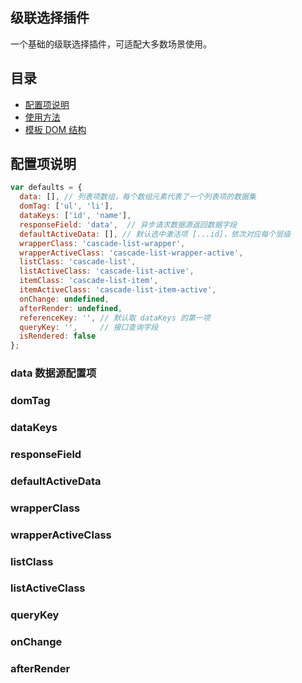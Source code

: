 ## 级联选择插件
一个基础的级联选择插件，可适配大多数场景使用。



## 目录
- [配置项说明](#user-content-配置项说明)
- [使用方法](#Usage)
- [模板 DOM 结构](#dom)



## 配置项说明

``` javascript
var defaults = {
  data: [], // 列表项数组，每个数组元素代表了一个列表项的数据集
  domTag: ['ul', 'li'],
  dataKeys: ['id', 'name'],
  responseField: 'data',  // 异步请求数据源返回数据字段
  defaultActiveData: [], // 默认选中激活项 [...id]，依次对应每个层级
  wrapperClass: 'cascade-list-wrapper',
  wrapperActiveClass: 'cascade-list-wrapper-active',
  listClass: 'cascade-list',
  listActiveClass: 'cascade-list-active',
  itemClass: 'cascade-list-item',
  itemActiveClass: 'cascade-list-item-active',
  onChange: undefined,
  afterRender: undefined,
  referenceKey: '', // 默认取 dataKeys 的第一项
  queryKey: '',     // 接口查询字段
  isRendered: false
};
```

### data 数据源配置项

### domTag

### dataKeys

### responseField

### defaultActiveData

### wrapperClass

### wrapperActiveClass

 ### listClass

### listActiveClass

### queryKey

### onChange

### afterRender



